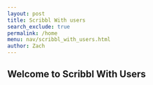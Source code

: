 ```yaml
---
layout: post 
title: Scribbl With users
search_exclude: true
permalink: /home
menu: nav/scribbl_with_users.html
author: Zach
---
```


## Welcome to Scribbl With Users


<script>
document.addEventListener('DOMContentLoaded', () => {
  // Create the container for the drawing app
  const apdp = document.createElement('div');
  document.body.appendChild(app);

  app.style.cssText = `
    display: flex;
    flex-direction: column;
    align-items: center;
    justify-content: center;
    min-height: 100vh;
    background: linear-gradient(90deg, red, orange, yellow, green, blue, indigo, violet);
    margin: 0;
    overflow: hidden;
  `;

  // Create the canvas with a white background and black border
  const canvas = document.createElement('canvas');
  canvas.width = 500;
  canvas.height = 400;
  canvas.style.cssText = `
    background: white;
    border: 5px solid black;
    display: block;
    margin: 20px auto;
  `;
  app.appendChild(canvas);

  const ctx = canvas.getContext('2d');
  ctx.lineWidth = 5;
  ctx.lineCap = 'round';
  ctx.strokeStyle = 'black';

  const colors = ['red', 'orange', 'yellow', 'green', 'blue', 'purple', 'pink', 'gray', 'brown', 'black'];
  let currentColor = 'black';
  let isDrawing = false;
  let lastX = 0;
  let lastY = 0;
  let drawingHistory = [];
  let isEraser = false;

  // Create the toolbar
  const toolbar = document.createElement('div');
  toolbar.style.cssText = `
    display: flex;
    justify-content: center;
    gap: 10px;
    flex-wrap: wrap;
    margin-top: 10px;
  `;
  app.appendChild(toolbar);

  // Add color buttons
  colors.forEach(color => {
    const button = document.createElement('button');
    button.style.cssText = `
      background-color: ${color};
      border: none;
      width: 30px;
      height: 30px;
      border-radius: 50%;
      cursor: pointer;
      outline: none;
    `;
    button.addEventListener('click', () => changeColor(color));
    toolbar.appendChild(button);
  });

  // Add Undo button
  const undoButton = document.createElement('button');
  undoButton.textContent = 'Undo';
  undoButton.style.cssText = `
    padding: 5px 15px;
    background: #444;
    color: white;
    border: none;
    border-radius: 5px;
    cursor: pointer;
  `;
  undoButton.addEventListener('click', undo);
  toolbar.appendChild(undoButton);

  // Add Clear button
  const clearButton = document.createElement('button');
  clearButton.textContent = 'Clear All';
  clearButton.style.cssText = `
    padding: 5px 15px;
    background: #ff6a00;
    color: white;
    border: none;
    border-radius: 5px;
    cursor: pointer;
  `;
  clearButton.addEventListener('click', clearCanvas);
  toolbar.appendChild(clearButton);

  // Add Eraser button
  const eraserButton = document.createElement('button');
  eraserButton.textContent = 'Eraser';
  eraserButton.style.cssText = `
    padding: 5px 15px;
    background: #666;
    color: white;
    border: none;
    border-radius: 5px;
    cursor: pointer;
  `;
  eraserButton.addEventListener('click', toggleEraser);
  toolbar.appendChild(eraserButton);

  // Event listeners for drawing
  canvas.addEventListener('mousedown', (e) => {
    isDrawing = true;
    [lastX, lastY] = [e.offsetX, e.offsetY];
  });

  canvas.addEventListener('mousemove', (e) => {
    if (!isDrawing) return;
    ctx.beginPath();
    ctx.moveTo(lastX, lastY);
    ctx.lineTo(e.offsetX, e.offsetY);
    ctx.stroke();
    [lastX, lastY] = [e.offsetX, e.offsetY];
  });

  canvas.addEventListener('mouseup', () => {
    if (isDrawing) {
      isDrawing = false;
      saveDrawingState();
    }
  });

  canvas.addEventListener('mouseout', () => {
    if (isDrawing) {
      isDrawing = false;
      saveDrawingState();
    }
  });

  // Function to change color
  function changeColor(color) {
    isEraser = false;
    currentColor = color;
    ctx.strokeStyle = color;
  }

  // Function to toggle eraser
  function toggleEraser() {
    isEraser = !isEraser;
    ctx.strokeStyle = isEraser ? 'white' : currentColor;
  }

  // Function to save drawing state
  function saveDrawingState() {
    drawingHistory.push(canvas.toDataURL());
  }

  // Function to undo the last action
  function undo() {
    if (drawingHistory.length === 0) return;
    drawingHistory.pop();
    const lastState = drawingHistory[drawingHistory.length - 1];
    const img = new Image();
    img.src = lastState || '';
    img.onload = () => {
      ctx.clearRect(0, 0, canvas.width, canvas.height);
      ctx.drawImage(img, 0, 0);
    };
  }

  // Function to clear the canvas
  function clearCanvas() {
    ctx.clearRect(0, 0, canvas.width, canvas.height);
    drawingHistory = [];
  }
});
</script>
